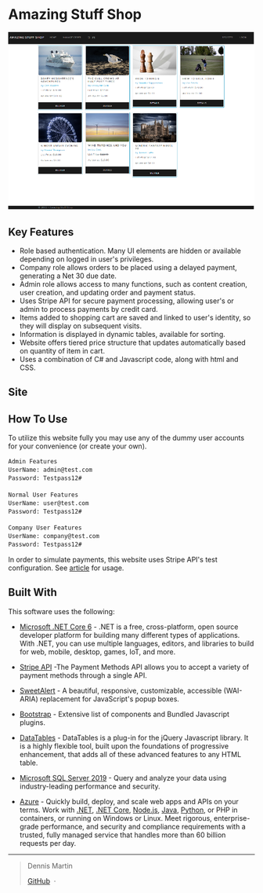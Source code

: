 #                                          Amazing Stuff Shop




![screenshot](https://github.com/denniseugenemartin/AmazingStuffShop/blob/main/screenshot1.png)

## Key Features

* Role based authentication. Many UI elements are hidden or available depending on logged in user's privileges. 
* Company role allows orders to be placed using a delayed payment, generating a Net 30 due date.
* Admin role allows access to many functions, such as content creation, user creation, and updating order and payment status.
* Uses Stripe API for secure payment processing, allowing user's or admin to process payments by credit card.
* Items added to shopping cart are saved and linked to user's identity, so they will display on subsequent visits.
* Information is displayed in dynamic tables, available for sorting.
* Website offers tiered price structure that updates automatically based on quantity of item in cart.
* Uses a combination of C# and Javascript code, along with html and CSS.

## Site

[](amazingstuffshop.azurewebsites.net/)

## How To Use

To utilize this website fully you may use any of the dummy user accounts for your convenience (or create your own).

```bash
Admin Features
UserName: admin@test.com
Password: Testpass12#

Normal User Features
UserName: user@test.com
Password: Testpass12#

Company User Features
UserName: company@test.com
Password: Testpass12#
```

In order to simulate payments, this website uses Stripe API's test configuration. See [article](https://stripe.com/docs/testing) for usage.

## Built With

This software uses the following:

- [Microsoft .NET Core 6](https://learn.microsoft.com/en-us/aspnet/core/?view=aspnetcore-6.0) - .NET is a free, cross-platform, open source developer platform for building many different types of applications. With .NET, you can use multiple languages, editors, and libraries to build for web, mobile, desktop, games, IoT, and more.

- [Stripe API](https://stripe.com/docs) -The Payment Methods API allows you to accept a variety of payment methods through a single API.   

- [SweetAlert](https://sweetalert2.github.io/#examples) - A beautiful, responsive, customizable, accessible (WAI-ARIA) replacement for JavaScript's popup boxes.

- [Bootstrap](http://getbootstrap.com/) - Extensive list of components and  Bundled Javascript plugins.

- [DataTables](https://datatables.net/manual/index) - DataTables is a plug-in for the jQuery Javascript library. It is a  highly flexible tool, built upon the foundations of progressive  enhancement, that adds all of these advanced features to any HTML table.

- [Microsoft SQL Server 2019](https://www.microsoft.com/en-us/sql-server/sql-server-2019) - Query and analyze your data using industry-leading performance and security.

- [Azure](https://azure.microsoft.com/en-us/products/app-service/#overview) - Quickly build, deploy, and scale web apps and APIs on your terms. Work with [.NET](https://docs.microsoft.com/en-us/azure/app-service/quickstart-dotnetcore?tabs=net60&pivots=development-environment-vs), [.NET Core](https://docs.microsoft.com/en-us/azure/app-service/quickstart-dotnetcore?tabs=net60&pivots=development-environment-vscode), [Node.js](https://docs.microsoft.com/en-us/azure/app-service/quickstart-nodejs?tabs=windows&pivots=development-environment-vscode), [Java](https://docs.microsoft.com/en-us/azure/app-service/quickstart-java?tabs=javase&pivots=platform-linux), [Python](https://docs.microsoft.com/en-us/azure/app-service/quickstart-python?tabs=bash&pivots=python-framework-flask), or PHP in containers, or running on Windows or Linux. Meet rigorous,  enterprise-grade performance, and security and compliance requirements  with a trusted, fully managed service that handles more than 60 billion  requests per day.

---

> Dennis Martin
>
> [GitHub](https://github.com/denniseugenemartin/) &nbsp;&middot;&nbsp; 
